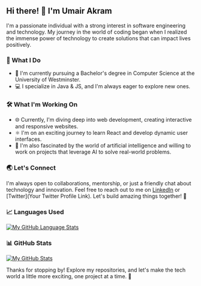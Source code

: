 ## Hi there! 👋 I'm Umair Akram

I'm a passionate individual with a strong interest in software engineering and technology. My journey in the world of coding began when I realized the immense power of technology to create solutions that can impact lives positively.

### 🌟 What I Do

- 🚀 I'm currently pursuing a Bachelor's degree in Computer Science at the University of Westminster.
- 💻 I specialize in Java & JS, and I'm always eager to explore new ones.

### 🛠️ What I'm Working On

- 🌐 Currently, I'm diving deep into web development, creating interactive and responsive websites.
- ⚛️ I'm on an exciting journey to learn React and develop dynamic user interfaces.
- 🤖 I'm also fascinated by the world of artificial intelligence and willing to work on projects that leverage AI to solve real-world problems.

### 🌏 Let's Connect

I'm always open to collaborations, mentorship, or just a friendly chat about technology and innovation. Feel free to reach out to me on [LinkedIn](www.linkedin.com/in/umair-akram2) or [Twitter](Your Twitter Profile Link). Let's build amazing things together! 🚀

### 📈 Languages Used

[![My GitHub Language Stats](https://github-readme-stats.vercel.app/api/top-langs/?username=umairakrm&langs_count=5&theme=tokyonight)]()

### 📊 GitHub Stats

[![My GitHub Stats](https://github-readme-stats.vercel.app/api/?username=umairakrm&count_private=true&theme=tokyonight&showicons=true)]()

Thanks for stopping by! Explore my repositories, and let's make the tech world a little more exciting, one project at a time. 🌟
